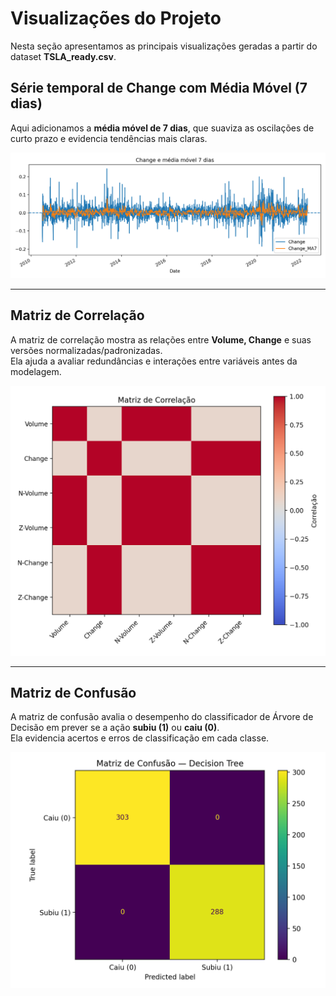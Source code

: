 # Visualizações do Projeto

Nesta seção apresentamos as principais visualizações geradas a partir do dataset **TSLA_ready.csv**.

## Série temporal de Change com Média Móvel (7 dias)

Aqui adicionamos a **média móvel de 7 dias**, que suaviza as oscilações de curto prazo e evidencia tendências mais claras.

![Série temporal de Change com MA7](./SerieTemporal.png)

---

## Matriz de Correlação

A matriz de correlação mostra as relações entre **Volume, Change** e suas versões normalizadas/padronizadas.  
Ela ajuda a avaliar redundâncias e interações entre variáveis antes da modelagem.

![Matriz de Correlação](./MatrizCorrelacao.png)

---

## Matriz de Confusão

A matriz de confusão avalia o desempenho do classificador de Árvore de Decisão em prever se a ação **subiu (1)** ou **caiu (0)**.  
Ela evidencia acertos e erros de classificação em cada classe.

![Matriz de Confusão](./MatrizConfusao.png)
